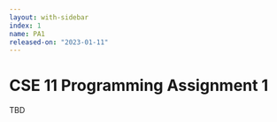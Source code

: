 ```yaml
---
layout: with-sidebar
index: 1
name: PA1
released-on: "2023-01-11"
---
```


# CSE 11 Programming Assignment 1

TBD